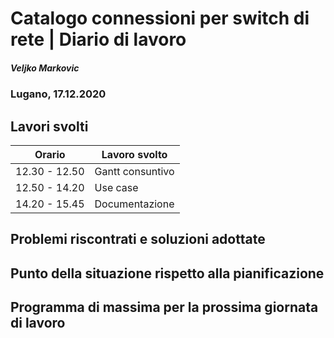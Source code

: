 # Catalogo connessioni per switch di rete | Diario di lavoro
##### Veljko Markovic
### Lugano, 17.12.2020

## Lavori svolti


|Orario        |Lavoro svolto                 |
|--------------|------------------------------|
|12.30 - 12.50      |Gantt consuntivo                         |
|12.50 - 14.20      |Use case                                 |
|14.20 - 15.45      |Documentazione                           |

##  Problemi riscontrati e soluzioni adottate

##  Punto della situazione rispetto alla pianificazione

## Programma di massima per la prossima giornata di lavoro